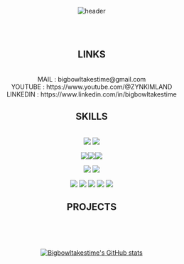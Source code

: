<div align="center">


![header](https://capsule-render.vercel.app/api?type=rect&color=gradient&height=220&section=header&text=To%20make%20bigbowl,%20It's%20takes%20time&fontSize=40&animation=blink)

 <br/>
 <br/>
 
##  LINKS
<br/>
MAIL : bigbowltakestime@gmail.com
<br/>
YOUTUBE : https://www.youtube.com/@ZYNKIMLAND
<br/>
LINKEDIN : https://www.linkedin.com/in/bigbowltakestime

##  SKILLS
  
 <br/>
<img src="https://img.shields.io/badge/python-3776AB?style=for-the-badge&logo=python&logoColor=white"> <img src="https://img.shields.io/badge/JavaScript-F7DF1E?style=for-the-badge&logo=JavaScript&logoColor=white"> 

<img src="https://img.shields.io/badge/django-092E20?style=for-the-badge&logo=django&logoColor=white"><img src="https://img.shields.io/badge/node.js-339933?style=for-the-badge&logo=node.js&logoColor=white"><img src="https://img.shields.io/badge/express-000000?style=for-the-badge&logo=express&logoColor=white">
 
  
<img src="https://img.shields.io/badge/aws-232F3E?style=for-the-badge&logo=Amazon aws&logoColor=white"> <img src="https://img.shields.io/badge/MySQL-4479A1?style=for-the-badge&logo=MySQL&logoColor=white">

<img src="https://img.shields.io/badge/typescript-3178C6?style=for-the-badge&logo=typescript&logoColor=white"> 
<img src="https://img.shields.io/badge/react-61DAFB?style=for-the-badge&logo=react&logoColor=white"> <img src="https://img.shields.io/badge/HTML5-E34F26?style=for-the-badge&logo=HTML5&logoColor=white"> <img src="https://img.shields.io/badge/CSS3-1572B6?style=for-the-badge&logo=CSS3&logoColor=white"> <img src="https://img.shields.io/badge/flutter-02569B?style=for-the-badge&logo=flutter&logoColor=white"> 

##  PROJECTS
  
 <br/>


 
   <br/>
   <br/>


[![Bigbowltakestime's GitHub stats](https://github-readme-stats.vercel.app/api?username=Bigbowltakestime&theme=radical)](https://github.com/Bigbowltakestime/github-readme-stats)

</div>
